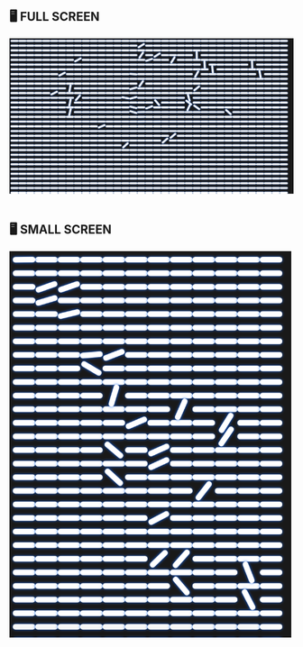 <h2>🖥 FULL SCREEN</h2>
<img src="https://github.com/ediaz-ce/JavaScript-Vanilla/blob/main/rotating-sticks/Proyect/rotating-full-screen.png">
<br>
<br>
<h2>🖥 SMALL SCREEN</h2>
<img src="https://github.com/ediaz-ce/JavaScript-Vanilla/blob/main/rotating-sticks/Proyect/rotating-small-screen.png" style="height:686px; width:500px">

